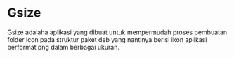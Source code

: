 # Gsize
Gsize adalaha aplikasi yang dibuat untuk mempermudah proses pembuatan folder icon pada struktur paket deb yang nantinya berisi ikon aplikasi berformat png dalam berbagai ukuran.
